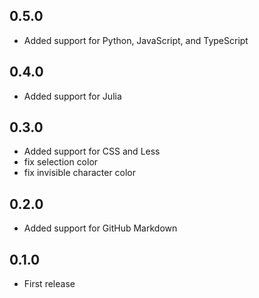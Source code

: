 ## 0.5.0
- Added support for Python, JavaScript, and TypeScript

## 0.4.0
- Added support for Julia

## 0.3.0
- Added support for CSS and Less
- fix selection color
- fix invisible character color

## 0.2.0
- Added support for GitHub Markdown

## 0.1.0
- First release
